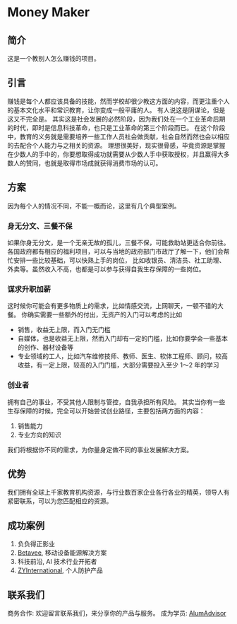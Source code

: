 # Money Maker

## 简介

这是一个教别人怎么赚钱的项目。

## 引言

赚钱是每个人都应该具备的技能，然而学校却很少教这方面的内容，而更注重个人的基本文化水平和常识教育，让你变成一般平庸的人。
有人说这是阴谋论，但是这又不完全是。
其实这是社会发展的必然阶段，因为我们处在一个工业革命后期的时代，即时是信息科技革命，也只是工业革命的第三个阶段而已。
在这个阶段中，教育的义务就是需要培养一些工作人员社会做贡献，社会自然而然也会以相应的去配合个人能力与之相关的资源。
理想很美好，现实很骨感，毕竟资源是掌握在少数人的手中的，你要想取得成功就需要从少数人手中获取授权，并且赢得大多数人的赞同，也就是取得市场成就获得消费市场的认可。

## 方案

因为每个人的情况不同，不能一概而论，这里有几个典型案例。

### 身无分文、三餐不保

如果你身无分文，是一个无亲无故的孤儿，三餐不保，可能救助站更适合你前往。
各国政府都有相应的福利项目，可以与当地的政府部门市政厅了解一下，他们会帮忙安排一些比较基础，可以快熟上手的岗位，
比如收银员、清洁员、社工助理、外卖等。虽然收入不高，也都是可以参与获得自我生存保障的一些岗位。

### 谋求升职加薪

这时候你可能会有更多物质上的需求，比如情感交流，上网聊天，一顿不错的大餐。
你确实需要一些额外的付出，无资产的入门可以考虑的比如

* 销售，收益无上限，而入门无门槛
* 自媒体，也是收益无上限，然而入门却有一定的门槛，比如你要学会一些基本的创作、器材设备等
* 专业领域的工人，比如汽车维修技师、教师、医生、软体工程师、顾问，较高收益，有一定上限，较高的入门门槛，大部分需要投入至少 1～2 年的学习

### 创业者

拥有自己的事业，不受其他人限制与管控，自我承担所有风险。
其实当你有一些生存保障的时候，完全可以开始尝试创业路径，主要包括两方面的内容：

1. 销售能力
2. 专业方向的知识

我们将根据你不同的需求，为你量身定做不同的事业发展解决方案。

## 优势

我们拥有全球上千家教育机构资源，与行业数百家企业各行各业的精英，领导人有紧密联系，可以为您匹配相应的资源。

## 成功案例

1. 负负得正影业
2. [Betavee](http://www.betavee.com/), 移动设备能源解决方案
3. 科技前沿, AI 技术行业开拓者
4. [ZYInternational](https://zyintltrade.com/), 个人防护产品

## 联系我们

商务合作: 欢迎留言联系我们，来分享你的产品与服务。
成为学员: [AlumAdvisor](https://alumadvisors.com/)
